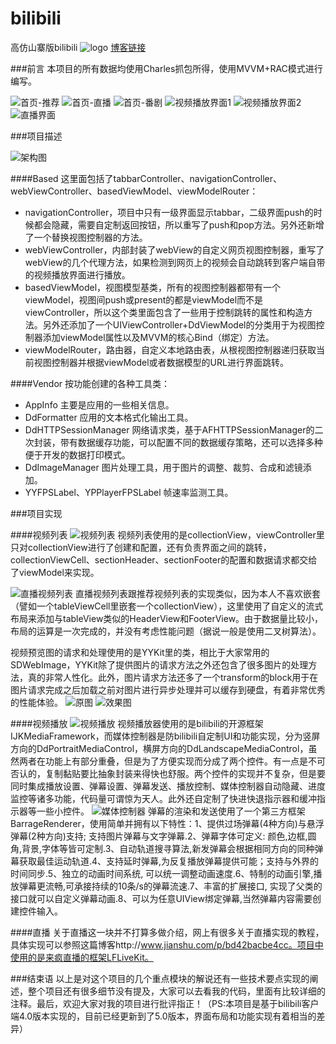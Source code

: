 # bilibili
高仿山寨版bilibili
![logo](http://upload-images.jianshu.io/upload_images/2692232-e28e8fd94a496e5c.png?imageMogr2/auto-orient/strip%7CimageView2/2/w/1240)
[博客链接](http://www.jianshu.com/p/aed1a3fe5039)

###前言
本项目的所有数据均使用Charles抓包所得，使用MVVM+RAC模式进行编写。

![首页-推荐](http://upload-images.jianshu.io/upload_images/2692232-a77164d603bfc1d2.png?imageMogr2/auto-orient/strip%7CimageView2/2/w/1240)
![首页-直播](http://upload-images.jianshu.io/upload_images/2692232-315749bfc4f66030.png?imageMogr2/auto-orient/strip%7CimageView2/2/w/1240)
![首页-番剧](http://upload-images.jianshu.io/upload_images/2692232-7e572ae41d718906.png?imageMogr2/auto-orient/strip%7CimageView2/2/w/1240)
![视频播放界面1](http://upload-images.jianshu.io/upload_images/2692232-a4605ee270e901eb.png?imageMogr2/auto-orient/strip%7CimageView2/2/w/1240)
![视频播放界面2](http://upload-images.jianshu.io/upload_images/2692232-08ca6c3b9dc9b911.png?imageMogr2/auto-orient/strip%7CimageView2/2/w/1240)
![直播界面](http://upload-images.jianshu.io/upload_images/2692232-8e7791264d617661.PNG?imageMogr2/auto-orient/strip%7CimageView2/2/w/1240)

###项目描述

![架构图](http://upload-images.jianshu.io/upload_images/2692232-bb06d6624a0f7692.png?imageMogr2/auto-orient/strip%7CimageView2/2/w/1240)

####Based
这里面包括了tabbarController、navigationController、webViewController、basedViewModel、viewModelRouter：
* navigationController，项目中只有一级界面显示tabbar，二级界面push的时候都会隐藏，需要自定制返回按钮，所以重写了push和pop方法。另外还新增了一个替换视图控制器的方法。
* webViewController，内部封装了webView的自定义网页视图控制器，重写了webView的几个代理方法，如果检测到网页上的视频会自动跳转到客户端自带的视频播放界面进行播放。
* basedViewModel，视图模型基类，所有的视图控制器都带有一个viewModel，视图间push或present的都是viewModel而不是viewController，所以这个类里面包含了一些用于控制跳转的属性和构造方法。另外还添加了一个UIViewController+DdViewModel的分类用于为视图控制器添加viewModel属性以及MVVM的核心Bind（绑定）方法。
* viewModelRouter，路由器，自定义本地路由表，从根视图控制器递归获取当前视图控制器并根据viewModel或者数据模型的URL进行界面跳转。

####Vendor
按功能创建的各种工具类：
* AppInfo 主要是应用的一些相关信息。
* DdFormatter 应用的文本格式化输出工具。
* DdHTTPSessionManager 网络请求类，基于AFHTTPSessionManager的二次封装，带有数据缓存功能，可以配置不同的数据缓存策略，还可以选择多种便于开发的数据打印模式。
* DdImageManager 图片处理工具，用于图片的调整、裁剪、合成和滤镜添加。
* YYFPSLabel、YPPlayerFPSLabel 帧速率监测工具。

###项目实现

####视频列表
![视频列表](http://upload-images.jianshu.io/upload_images/2692232-67474052dfbfce46.png?imageMogr2/auto-orient/strip%7CimageView2/2/w/1240)
视频列表使用的是collectionView，viewController里只对collectionView进行了创建和配置，还有负责界面之间的跳转，collectionViewCell、sectionHeader、sectionFooter的配置和数据请求都交给了viewModel来实现。

![直播视频列表](http://upload-images.jianshu.io/upload_images/2692232-22427caba11a7f1b.png?imageMogr2/auto-orient/strip%7CimageView2/2/w/1240)
直播视频列表跟推荐视频列表的实现类似，因为本人不喜欢嵌套（譬如一个tableViewCell里嵌套一个collectionView），这里使用了自定义的流式布局来添加与tableView类似的HeaderView和FooterView。由于数据量比较小，布局的运算是一次完成的，并没有考虑性能问题（据说一般是使用二叉树算法）。

视频预览图的请求和处理使用的是YYKit里的类，相比于大家常用的SDWebImage，YYKit除了提供图片的请求方法之外还包含了很多图片的处理方法，真的非常人性化。此外，图片请求方法还多了一个transform的block用于在图片请求完成之后加载之前对图片进行异步处理并可以缓存到硬盘，有着非常优秀的性能体验。
![原图](http://upload-images.jianshu.io/upload_images/2692232-9870579c82061b60.jpg?imageMogr2/auto-orient/strip%7CimageView2/2/w/1240)
![效果图](http://upload-images.jianshu.io/upload_images/2692232-e4bf4ff22a3a6c2c.png?imageMogr2/auto-orient/strip%7CimageView2/2/w/1240)

####视频播放
![视频播放](http://upload-images.jianshu.io/upload_images/2692232-7fd8efb3ad54ad7f.png?imageMogr2/auto-orient/strip%7CimageView2/2/w/1240)
视频播放器使用的是bilibili的开源框架IJKMediaFramework，而媒体控制器是防bilibili自定制UI和功能实现，分为竖屏方向的DdPortraitMediaControl，横屏方向的DdLandscapeMediaControl，虽然两者在功能上有部分重叠，但是为了方便实现而分成了两个控件。有一点是不可否认的，复制黏贴要比抽象封装来得快也舒服。两个控件的实现并不复杂，但是要同时集成播放设置、弹幕设置、弹幕发送、播放控制、媒体控制器自动隐藏、进度监控等诸多功能，代码量可谓惊为天人。此外还自定制了快进快退指示器和缓冲指示器等一些小控件。
![媒体控制器](http://upload-images.jianshu.io/upload_images/2692232-bf128e049cf279e1.png?imageMogr2/auto-orient/strip%7CimageView2/2/w/1240)
弹幕的渲染和发送使用了一个第三方框架BarrageRenderer，使用简单并拥有以下特性：1、提供过场弹幕(4种方向)与悬浮弹幕(2种方向)支持; 支持图片弹幕与文字弹幕.2、弹幕字体可定义: 颜色,边框,圆角,背景,字体等皆可定制.3、自动轨道搜寻算法,新发弹幕会根据相同方向的同种弹幕获取最佳运动轨道.4、支持延时弹幕,为反复播放弹幕提供可能；支持与外界的时间同步.5、独立的动画时间系统, 可以统一调整动画速度.6、特制的动画引擎,播放弹幕更流畅,可承接持续的10条/s的弹幕流速.7、丰富的扩展接口, 实现了父类的接口就可以自定义弹幕动画.8、可以为任意UIView绑定弹幕,当然弹幕内容需要创建控件输入。

####直播
关于直播这一块并不打算多做介绍，网上有很多关于直播实现的教程，具体实现可以参照这篇博客http://www.jianshu.com/p/bd42bacbe4cc。项目中使用的是来疯直播的框架LFLiveKit。

###结束语
以上是对这个项目的几个重点模块的解说还有一些技术要点实现的阐述，整个项目还有很多细节没有提及，大家可以去看我的代码，里面有比较详细的注释。最后，欢迎大家对我的项目进行批评指正！（PS:本项目是基于bilibili客户端4.0版本实现的，目前已经更新到了5.0版本，界面布局和功能实现有着相当的差异）
